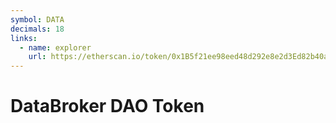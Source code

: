 ```yaml
---
symbol: DATA
decimals: 18
links:
  - name: explorer
    url: https://etherscan.io/token/0x1B5f21ee98eed48d292e8e2d3Ed82b40a9728A22
---
```


# DataBroker DAO Token
